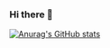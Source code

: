 ### Hi there 👋
[![Anurag's GitHub stats](https://github-readme-stats.vercel.app/api?username=jtrhodes)](https://github.com/anuraghazra/github-readme-stats&show_icons=true)


<!--
**jtrhodes/jtrhodes** is a ✨ _special_ ✨ repository because its `README.md` (this file) appears on your GitHub profile.

Here are some ideas to get you started:
- 🔭 I’m currently working on ...
- 🌱 I’m currently learning ...
- 👯 I’m looking to collaborate on ...
- 🤔 I’m looking for help with ...
- 💬 Ask me about ...
- 📫 How to reach me: ...
- 😄 Pronouns: ...
- ⚡ Fun fact: ...
-->
